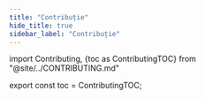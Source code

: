 ```yaml
---
title: "Contribuție"
hide_title: true
sidebar_label: "Contribuție"
---
```


import Contributing, {toc as ContributingTOC} from "@site/../CONTRIBUTING.md"

<Contributing />

export const toc = ContributingTOC;
